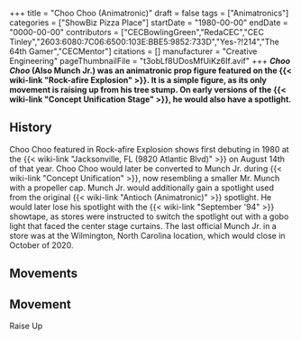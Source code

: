 +++
title = "Choo Choo (Animatronic)"
draft = false
tags = ["Animatronics"]
categories = ["ShowBiz Pizza Place"]
startDate = "1980-00-00"
endDate = "0000-00-00"
contributors = ["CECBowlingGreen","RedaCEC","CEC Tinley","2603:6080:7C06:6500:103E:BBE5:9852:733D","Yes-?!214","The 64th Gamer","CECMentor"]
citations = []
manufacturer = "Creative Engineering"
pageThumbnailFile = "t3obLf8UDosMfUiKz6If.avif"
+++
***Choo Choo* (Also Munch Jr.) was an animatronic prop figure featured on the {{< wiki-link "Rock-afire Explosion" >}}. It is a simple figure, as its only movement is raising up from his tree stump. On early versions of the {{< wiki-link "Concept Unification Stage" >}}, he would also have a spotlight.**

## History

Choo Choo featured in Rock-afire Explosion shows first debuting in 1980 at the {{< wiki-link "Jacksonville, FL (9820 Atlantic Blvd)" >}} on August 14th of that year.
Choo Choo would later be converted to Munch Jr. during {{< wiki-link "Concept Unification" >}}, now resembling a smaller Mr. Munch with a propeller cap. Munch Jr. would additionally gain a spotlight used from the original {{< wiki-link "Antioch (Animatronic)" >}} spotlight. He would later lose his spotlight with the {{< wiki-link "September '94" >}} showtape, as stores were instructed to switch the spotlight out with a gobo light that faced the center stage curtains.
The last official Munch Jr. in a store was at the Wilmington, North Carolina location, which would close in October of 2020.

## Movements

  Movement
  ----------
  Raise Up
